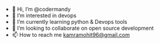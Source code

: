 - 👋 Hi, I’m @codermandy
- 👀 I’m interested in devops
- 🌱 I’m currently learning python & Devops tools
- 💞️ I’m looking to collaborate on open source development 
- 📫 How to reach me kamramohit96@gmail.com

<!---
codermandy/codermandy is a ✨ special ✨ repository because its `README.md` (this file) appears on your GitHub profile.
You can click the Preview link to take a look at your changes.
--->
